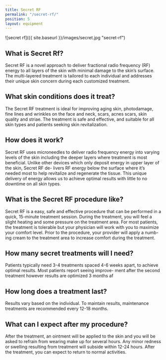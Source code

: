 ```yaml
---
title: Secret RF
permalink: "/secret-rf/"
position: 5
layout: equipment
---
```


![secret rf]({{ site.baseurl }}/images/secret.jpg "secret-rf")

## What is Secret Rf? ##

Secret RF is a novel approach to deliver fractional radio frequency (RF) energy to all layers of the skin with minimal damage to the skin’s surface. The multi-layered treatment is tailored to each individual and addresses their unique skin concern during each customized treatment.


## What skin conditions does it treat? ##

The Secret RF treatment is ideal for improving aging skin, photodamage, fine lines and wrinkles on the face and neck, scars, acnes scars, skin quality and striae. The treatment is safe and effective, and suitable for all skin types and patients seeking skin revitalization.


## How does it work? ##

Secret RF uses microneedles to deliver radio frequency energy into varying levels of the skin including the deeper layers where treatment is most beneficial. Unlike other devices which only deposit energy in upper layer of the skin, Secret RF de- livers RF energy below the surface where it’s needed most to help revitalize and regenerate the tissue. This unique delivery of energy allows us to achieve optimal results with little to no downtime on all skin types.


## What is the Secret RF procedure like? ##

Secret RF is a easy, safe and effective procedure that can be performed in a quick, 15-minute treatment session. During the treatment, you will feel a slight heating and some pressure on the treatment area. For most patients, the treatment is tolerable but your physician will work with you to maximize your comfort level. Prior to the procedure, your provider will apply a numb- ing cream to the treatment area to increase comfort during the treatment.
      

## How many secret treatments will I need? ##

Patients typically need 3-4 treatments spaced 4-6 weeks apart, to achieve optimal results. Most patients report seeing improve- ment after the second treatment however results are optimized 3 months af


## How long does a treatment last? ##

Results vary based on the individual. To maintain results, maintenance treatments are recommended every 12-18 months.


## What can I expect after my procedure? ##

After the treatment, an ointment will be applied to the skin and you will be asked to refrain from wearing make up for several hours. Any minor redness or swelling resulting from treatment will subside within 12-24 hours. After the treatment, you can expect to return to normal activities.
